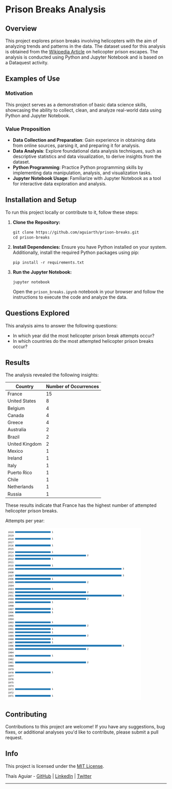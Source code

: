 # Prison Breaks Analysis

## Overview

This project explores prison breaks involving helicopters with the aim of analyzing trends and patterns in the data. The dataset used for this analysis is obtained from the [Wikipedia Article](https://en.wikipedia.org/wiki/List_of_helicopter_prison_escapes#Actual_attempts) on helicopter prison escapes. The analysis is conducted using Python and Jupyter Notebook and is based on a Dataquest activity.

## Examples of Use

### Motivation

This project serves as a demonstration of basic data science skills, showcasing the ability to collect, clean, and analyze real-world data using Python and Jupyter Notebook.

### Value Proposition

- **Data Collection and Preparation**: Gain experience in obtaining data from online sources, parsing it, and preparing it for analysis.
- **Data Analysis**: Explore foundational data analysis techniques, such as descriptive statistics and data visualization, to derive insights from the dataset.
- **Python Programming**: Practice Python programming skills by implementing data manipulation, analysis, and visualization tasks.
- **Jupyter Notebook Usage**: Familiarize with Jupyter Notebook as a tool for interactive data exploration and analysis.

## Installation and Setup

To run this project locally or contribute to it, follow these steps:

1. **Clone the Repository:**

   ```
   git clone https://github.com/aguiarth/prison-breaks.git
   cd prison-breaks
   ```

2. **Install Dependencies:**
   Ensure you have Python installed on your system. Additionally, install the required Python packages using pip:

   ```
   pip install -r requirements.txt
   ```

3. **Run the Jupyter Notebook:**

   ```
   jupyter notebook
   ```

   Open the `prison_breaks.ipynb` notebook in your browser and follow the instructions to execute the code and analyze the data.

## Questions Explored

This analysis aims to answer the following questions:

- In which year did the most helicopter prison break attempts occur?
- In which countries do the most attempted helicopter prison breaks occur?

## Results

The analysis revealed the following insights:

| Country         | Number of Occurrences |
|-----------------|-----------------------|
| France          | 15                    |
| United States   | 8                     |
| Belgium         | 4                     |
| Canada          | 4                     |
| Greece          | 4                     |
| Australia       | 2                     |
| Brazil          | 2                     |
| United Kingdom  | 2                     |
| Mexico          | 1                     |
| Ireland         | 1                     |
| Italy           | 1                     |
| Puerto Rico     | 1                     |
| Chile           | 1                     |
| Netherlands     | 1                     |
| Russia          | 1                     |

These results indicate that France has the highest number of attempted helicopter prison breaks.

Attempts per year:

![Attempts per year](images/prison-breaks.png)

## Contributing

Contributions to this project are welcome! If you have any suggestions, bug fixes, or additional analyses you'd like to contribute, please submit a pull request.

## Info

This project is licensed under the [MIT License](LICENSE).

Thaís Aguiar - [GitHub](https://github.com/aguiarth) | [LinkedIn](https://www.linkedin.com/in/aguiarth) | [Twitter](https://twitter.com/aguiarth)

---
